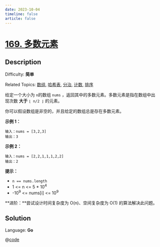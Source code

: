 ```yaml
---
date: 2023-10-04
timeline: false
article: false
---
```


# [169\. 多数元素](https://leetcode.cn/problems/majority-element/)

## Description

Difficulty: **简单**  

Related Topics: [数组](https://leetcode.cn/tag/https://leetcode.cn/tag/array//), [哈希表](https://leetcode.cn/tag/https://leetcode.cn/tag/hash-table//), [分治](https://leetcode.cn/tag/https://leetcode.cn/tag/divide-and-conquer//), [计数](https://leetcode.cn/tag/https://leetcode.cn/tag/counting//), [排序](https://leetcode.cn/tag/https://leetcode.cn/tag/sorting//)


给定一个大小为 `n`的数组 `nums` ，返回其中的多数元素。多数元素是指在数组中出现次数 **大于** `⌊ n/2 ⌋` 的元素。

你可以假设数组是非空的，并且给定的数组总是存在多数元素。

**示例 1：**

```
输入：nums = [3,2,3]
输出：3
```

**示例 2：**

```
输入：nums = [2,2,1,1,1,2,2]
输出：2
```

**提示：**

*   `n == nums.length`
*   1 <= n <= 5 * 10<sup>4</sup>
*   -10<sup>9</sup> <= nums[i] <= 10<sup>9</sup>

**进阶：**尝试设计时间复杂度为 O(n)、空间复杂度为 O(1) 的算法解决此问题。


## Solution

Language: **Go**

@[code](../../../../algorithm/code/leet-code/easy/169-main.go)